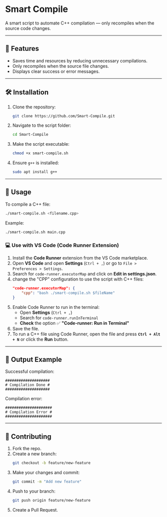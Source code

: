 # Smart Compile
A smart script to automate C++ compilation — only recompiles when the source code changes.

---

## 🚀 Features
- Saves time and resources by reducing unnecessary compilations.  
- Only recompiles when the source file changes.
- Displays clear success or error messages.

---


## 🛠️ Installation
1. Clone the repository:
   ```bash
   git clone https://github.com/Smart-Compile.git
   ```
2. Navigate to the script folder:
   ```bash
   cd Smart-Compile
   ```
3. Make the script executable:
   ```bash
   chmod +x smart-compile.sh
   ```
4. Ensure `g++` is installed:
   ```bash
   sudo apt install g++
   ```

---


## 🚀 Usage
To compile a C++ file:
```bash
./smart-compile.sh <filename.cpp>
```

Example:
```bash
./smart-compile.sh main.cpp
```


### 💻 Use with VS Code (Code Runner Extension)  
1. Install the **Code Runner** extension from the VS Code marketplace.  
2. Open **VS Code** and open **Settings** (`Ctrl + ,`) or go to `File > Preferences > Settings`.  
3. Search for `code-runner.executorMap` and click on **Edit in settings.json**.  
4. change the "CPP" configuration to use the script with C++ files:  
   ```json  
   "code-runner.executorMap": {  
       "cpp": "bash ./smart-compile.sh $fileName"  
   }  
   ```  
5. Enable Code Runner to run in the terminal:  
   - Open **Settings** (`Ctrl + ,`)  
   - Search for `code-runner.runInTerminal`  
   - **Check** the option ✅ **"Code-runner: Run in Terminal"**  
6. Save the file.  
7. To run a C++ file using Code Runner, open the file and press **`Ctrl + Alt + N`** or click the **Run** button.  


---
## 🎯 Output Example
Successful compilation:
```plaintext
####################
# Compilation Done #
####################
```
Compilation error:
```plaintext
#####################
# Compilation Error #
#####################
```

---

## 🤝 Contributing
1. Fork the repo.
2. Create a new branch:
   ```bash
   git checkout -b feature/new-feature
   ```
3. Make your changes and commit:
   ```bash
   git commit -m "Add new feature"
   ```
4. Push to your branch:
   ```bash
   git push origin feature/new-feature
   ```
5. Create a Pull Request.


